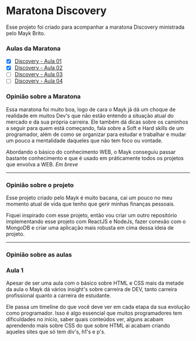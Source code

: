 # Maratona Discovery
Esse projeto foi criado para acompanhar a maratona Discovery ministrada pelo Mayk Brito.

### Aulas da Maratona
- [x] [Discovery - Aula 01](https://www.youtube.com/watch?v=NlDr6JX3VvA&t&ab_channel=MaykBrito)
- [x] [Discovery - Aula 02](https://www.youtube.com/watch?v=f13z6eFJEQg&ab_channel=MaykBrito)
- [ ] [Discovery - Aula 03](https://www.youtube.com/watch?v=41VftS_pjnI&&ab_channel=MaykBrito)
- [ ] [Discovery - Aula 04](https://www.youtube.com/watch?v=Ia473nPz1L4&ab_channel=MaykBrito)

### <b>Opinião sobre a Maratona</b>
Essa maratona foi muito boa, logo de cara o Mayk já dá um choque de realidade em muitos Dev's que não estão entendo a situação atual do mercado e da sua própria carreira. Ele também dá dicas sobre os caminhos a seguir para quem está começando, fala sobre a Soft e Hard skills de um programador, além de como se organizar para estudar e trabalhar e mudar um pouco a mentalidade daqueles que não tem foco ou vontade.

Abordando o básico do conhecimento WEB, o Mayk conseguiu passar bastante conhecimento e que é usado em práticamente todos os projetos que envolva a WEB.
*Em breve*

---
### <b>Opinião sobre o projeto</b>
Esse projeto criado pelo Mayk é muito bacana, cai um pouco no meu momento atual de vida que tenho que gerir minhas finanças pessoais. 

Fiquei inspirado com esse projeto, então   vou criar um outro repositório implementando esse projeto com ReactJS e NodeJs, fazer conexão com o MongoDB e criar uma aplicação mais robusta em cima dessa ideia de projeto.

---
### <b>Opinião sobre as aulas</b>
### Aula 1
Apesar de ser uma aula com o básico sobre HTML e CSS mais da metade da aula o Mayk dá vários insight's sobre carreira de DEV, tanto carreira profissional quanto a carreira de estudante. 

Ele passa um timeline do que você deve ver em cada etapa da sua evolução como programador. Isso é algo essencial que muitos programadores tem dificuldades no início, saber quais conteúdos ver, alguns acabam aprendendo mais sobre CSS do que sobre HTML ai acabam criando aqueles sites que só tem div's, h1's e p's.



